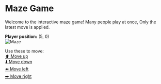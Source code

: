 # Maze Game  
Welcome to the interactive maze game! Many people play at once, Only the latest move is applied.

**Player position:** (5, 0)  
![Maze](https://recognize-instructor-criteria-other.trycloudflare.com/images/pos_5_0.png?t=1760514070508)

Use these to move:  
[⬆️ Move up](https://recognize-instructor-criteria-other.trycloudflare.com/move/5_0_w)  
[⬇️ Move down](https://recognize-instructor-criteria-other.trycloudflare.com/move/5_0_s)  
[⬅️ Move left](https://recognize-instructor-criteria-other.trycloudflare.com/move/5_0_a)  
[➡️ Move right](https://recognize-instructor-criteria-other.trycloudflare.com/move/5_0_d)
